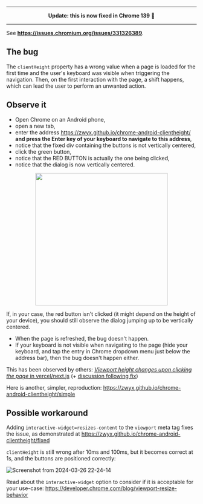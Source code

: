 <!-- One empty line required for the `---` to work correctly -->

---

<div align="center">

**Update: this is now fixed in Chrome 139** 🎉

</div>

---

See **https://issues.chromium.org/issues/331326389**.

## The bug

The `clientHeight` property has a wrong value when a page is loaded for the first time and the user's keyboard was visible when triggering the navigation. Then, on the first interaction with the page, a shift happens, which can lead the user to perform an unwanted action.

## Observe it

- Open Chrome on an Android phone,
- open a new tab,
- enter the address https://zwyx.github.io/chrome-android-clientheight/ **and press the Enter key of your keyboard to navigate to this address**,
- notice that the fixed div containing the buttons is not vertically centered,
- click the green button,
- notice that the RED BUTTON is actually the one being clicked,
- notice that the dialog is now vertically centered.

<div align="center">

<img src="https://github.com/Zwyx/chrome-android-clientheight/assets/29386932/3becbb27-a59a-4ad0-9bbd-e0fac4e08fee" width="350">

</div>

If, in your case, the red button isn't clicked (it might depend on the height of your device), you should still observe the dialog jumping up to be vertically centered.

- When the page is refreshed, the bug doesn't happen.
- If your keyboard is not visible when navigating to the page (hide your keyboard, and tap the entry in Chrome dropdown menu just below the address bar), then the bug doesn't happen either.

This has been observed by others: [_Viewport height changes upon clicking the page_ in vercel/next.js](https://github.com/vercel/next.js/issues/47839) (+ [discussion following fix](https://github.com/vercel/next.js/discussions/63724))

Here is another, simpler, reproduction: https://zwyx.github.io/chrome-android-clientheight/simple

## Possible workaround

Adding `interactive-widget=resizes-content` to the `viewport` meta tag fixes the issue, as demonstrated at https://zwyx.github.io/chrome-android-clientheight/fixed

`clientHeight` is still wrong after 10ms and 100ms, but it becomes correct at 1s, and the buttons are positioned correctly:

![Screenshot from 2024-03-26 22-24-14](https://github.com/Zwyx/chrome-android-clientheight/assets/29386932/82459ab4-e4b8-4874-acf7-1c9af1064649)

Read about the `interactive-widget` option to consider if it is acceptable for your use-case: https://developer.chrome.com/blog/viewport-resize-behavior
